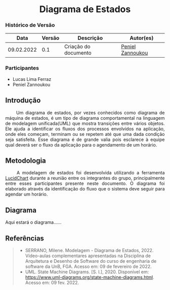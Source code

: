 # <center> Diagrama de Estados

### Histórico de Versão

| Data       | Versão | Descrição                | Autor(es)                                          |
| ---------- | ------ | ------------------------ | -------------------------------------------------- |
| 09.02.2022 | 0.1    | Criação do documento     | [Peniel Zannoukou](https://github.com/zpeniel09)   |

### Participantes

-   Lucas Lima Ferraz
-   Peniel Zannoukou

## Introdução
<div align="justify">&emsp;&emsp; Um diagrama de estados, por vezes conhecidos como diagrama de máquina de estados, é um tipo
de diagrama comportamental na linguagem de modelagem unificada(UML) que mostra transições entre vários objetos. Ele ajuda a identificar os fluxos dos processos envolvidos na aplicação, onde eles começam, terminam ou se repetem até que uma dada condição seja satisfeita. Esse diagrama é de grande valia pois esclarece à equipe qual deverá ser o fluxo da aplicação para o agendamento de um horário.</div>

## Metodologia
<div align="justify">&emsp;&emsp; A modelagem de estados foi desenvolvida utilizando a ferramenta <a href="https://www.lucidchart.com">LucidChart</a> durante a reunião
entre os integrantes do grupo, principalmente entre esses participantes presente neste documento. O diagrama foi elaborado através da identificação do fluxo que o sistema deve seguir para agendar um horário.</div>

## Diagrama
Aqui estará o diagrama......


## Referências

> - SERRANO, Milene. Modelagem - Diagrama de Estados, 2022. Vídeo-aulas complementares apresentadas na Disciplina de Arquitetura e Desenho de Software do curso de engenharia de software da UnB, FGA. Acesso em: 09 de fevereiro de 2022.
> - UML. State Machine Diagrams. [S. l.], 2020. Disponível em: <https://www.uml-diagrams.org/state-machine-diagrams.html>. Acesso em: 09 fev. 2022.